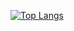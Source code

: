 [![Top Langs](https://github-readme-stats.vercel.app/api/top-langs/?username=TejasAnand&hide=HTML&layout=compact&theme=gruvbox)](https://github.com/TejasAnand/github-readme-stats)















